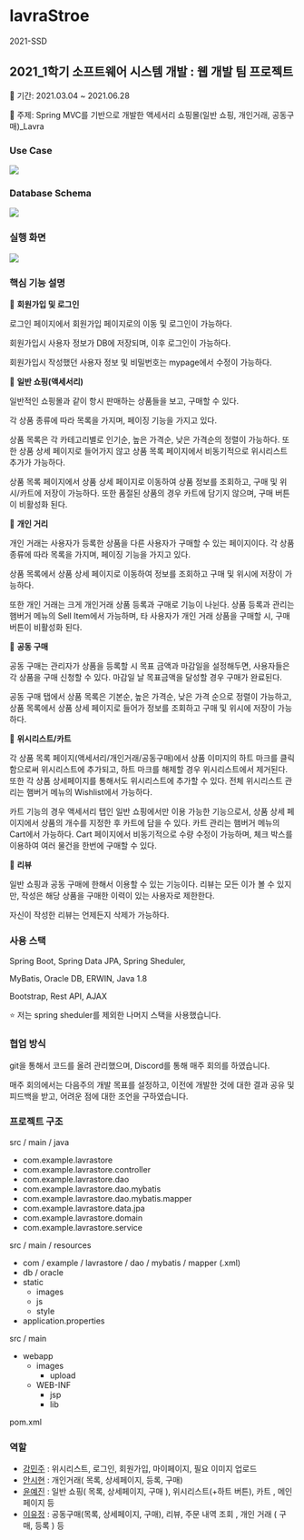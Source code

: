 # lavraStroe
2021-SSD

## 2021_1학기 소프트웨어 시스템 개발 : 웹 개발 팀 프로젝트 

💙 기간: 2021.03.04 ~ 2021.06.28

💙 주제: Spring MVC를 기반으로 개발한 액세서리 쇼핑몰(일반 쇼핑, 개인거래, 공동구매)_Lavra

### Use Case

<img src="https://img1.daumcdn.net/thumb/R1280x0/?scode=mtistory2&fname=https%3A%2F%2Fblog.kakaocdn.net%2Fdn%2FbKTOAV%2FbtrBLVBn9My%2FdX712of6KNhIrKOxNv31F0%2Fimg.jpg">


### Database Schema

<img src="https://img1.daumcdn.net/thumb/R1280x0/?scode=mtistory2&fname=https%3A%2F%2Fblog.kakaocdn.net%2Fdn%2FcBFA5g%2FbtrBIge0zS6%2FZU9Z3bHfXLsuFMw5XKT5i1%2Fimg.jpg">


### 실행 화면

<img src="https://blog.kakaocdn.net/dn/N1mZF/btrBLGdCoU3/nDC26ukhV8KFlW0xtuOTqk/img.gif" >

### 핵심 기능 설명 

:cherry_blossom: **회원가입 및 로그인**

로그인 페이지에서 회원가입 페이지로의 이동 및 로그인이 가능하다. 

회원가입시 사용자 정보가 DB에 저장되며, 이후 로그인이 가능하다. 

회원가입시 작성했던 사용자 정보 및 비밀번호는 mypage에서 수정이 가능하다. 

:cherry_blossom: **일반 쇼핑(액세서리)**

일반적인 쇼핑몰과 같이 항시 판매하는 상품들을 보고, 구매할 수 있다. 

각 상품 종류에 따라 목록을 가지며, 페이징 기능을 가지고 있다. 

상품 목록은 각 카테고리별로 인기순, 높은 가격순, 낮은 가격순의 정렬이 가능하다. 또한 상품 상세 페이지로 들어가지 않고 상품 목록 페이지에서 비동기적으로 위시리스트 추가가 가능하다. 

상품 목록 페이지에서 상품 상세 페이지로 이동하여 상품 정보를 조회하고, 구매 및 위시/카트에 저장이 가능하다. 또한 품절된 상품의 경우 카트에 담기지 않으며, 구매 버튼이 비활성화 된다. 

:cherry_blossom: **개인 거리**

개인 거래는 사용자가 등록한 상품을 다른 사용자가 구매할 수 있는 페이지이다. 
각 상품 종류에 따라 목록을 가지며, 페이징 기능을 가지고 있다. 

상품 목록에서 상품 상세 페이지로 이동하여 정보를 조회하고 구매 및 위시에 저장이 가능하다. 

또한 개인 거래는 크게 개인거래 상품 등록과 구매로 기능이 나뉜다. 
상품 등록과 관리는 햄버거 메뉴의 Sell Item에서 가능하며, 타 사용자가 개인 거래 상품을 구매할 시, 구매 버튼이 비활성화 된다. 

:cherry_blossom: **공동 구매**

공동 구매는 관리자가 상품을 등록할 시 목표 금액과 마감일을 설정해두면, 사용자들은 각 상품을 구매 신청할 수 있다. 마감일 날 목표금액을 달성할 경우 구매가 완료된다. 

공동 구매 탭에서 상품 목록은 기본순, 높은 가격순, 낮은 가격 순으로 정렬이 가능하고, 상품 목록에서 상품 상세 페이지로 들어가 정보를 조회하고 구매 및 위시에 저장이 가능하다.

:cherry_blossom: **위시리스트/카트**

각 상품 목록 페이지(액세서리/개인거래/공동구매)에서 상품 이미지의 하트 마크를 클릭함으로써 위시리스트에 추가되고, 하트 마크를 해제할 경우 위시리스트에서 제거된다. 또한 각 상품 상세페이지를 통해서도 위시리스트에 추가할 수 있다. 전체 위시리스트 관리는 햄버거 메뉴의 Wishlist에서 가능하다. 

카트 기능의 경우 액세서리 탭인 일반 쇼핑에서만 이용 가능한 기능으로서, 상품 상세 페이지에서 상품의 개수를 지정한 후 카트에 담을 수 있다. 카트 관리는 햄버거 메뉴의 Cart에서 가능하다. Cart 페이지에서 비동기적으로 수량 수정이 가능하며, 체크 박스를 이용하여 여러 물건을 한번에 구매할 수 있다. 

:cherry_blossom: **리뷰**

일반 쇼핑과 공동 구매에 한해서 이용할 수 있는 기능이다. 리뷰는 모든 이가 볼 수 있지만, 작성은 해당 상품을 구매한 이력이 있는 사용자로 제한한다. 

자신이 작성한 리뷰는 언제든지 삭제가 가능하다. 

### 사용 스택

Spring Boot, Spring Data JPA, Spring Sheduler,

MyBatis, Oracle DB, ERWIN, Java 1.8

Bootstrap, Rest API, AJAX

⭐ 저는 spring sheduler를 제외한 나머지 스택을 사용했습니다. 

### 협업 방식

git을 통해서 코드를 올려 관리했으며, Discord를 통해 매주 회의를 하였습니다.

매주 회의에서는 다음주의 개발 목표를 설정하고, 이전에 개발한 것에 대한 결과 공유 및 피드백을 받고, 어려운 점에 대한 조언을 구하였습니다. 

### 프로젝트 구조 

src / main / java

- com.example.lavrastore
- com.example.lavrastore.controller
- com.example.lavrastore.dao
- com.example.lavrastore.dao.mybatis
- com.example.lavrastore.dao.mybatis.mapper
- com.example.lavrastore.data.jpa
- com.example.lavrastore.domain
- com.example.lavrastore.service

src / main / resources

* com / example / lavrastore / dao / mybatis / mapper (.xml)
* db / oracle
* static
  * images
  * js
  * style
* application.properties

src / main

* webapp
  * images
    * upload
  * WEB-INF
    * jsp
    * lib

pom.xml

### 역할 
* [강민주](https://github.com/Minjoo-kang123) : 위시리스트, 로그인, 회원가입, 마이페이지, 필요 이미지 업로드
* [안시현](https://github.com/ash0520) : 개인거래( 목록, 상세페이지, 등록, 구매)
* [윤예진](https://github.com/yejin-yun) : 일반 쇼핑( 목록, 상세페이지, 구매 ), 위시리스트(+하트 버튼), 카트 , 메인페이지 등
* [이유정](https://github.com/You-jeong136) : 공동구매(목록, 상세페이지, 구매), 리뷰, 주문 내역 조회 , 개인 거래 ( 구매, 등록 ) 등 


